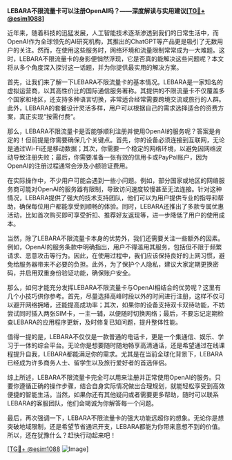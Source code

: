 **LEBARA不限流量卡可以注册OpenAI吗？——深度解读与实用建议[[TG💪+ @esim1088](https://t.me/s/esim1088)]**

近年来，随着科技的迅猛发展，人工智能技术逐渐渗透到我们的日常生活中，而OpenAI作为全球领先的AI研究机构，其推出的ChatGPT等产品更是吸引了无数用户的关注。然而，在使用这些服务时，网络环境和流量限制常常成为一大难题。这时，LEBARA不限流量卡的身影便悄然浮现，它是否真的能解决这些问题呢？本文将从多个角度深入探讨这一话题，并为你提供最实用的解决方案。

首先，让我们来了解一下LEBARA不限流量卡的基本情况。LEBARA是一家知名的虚拟运营商，以其高性价比的国际通信服务著称。其提供的不限流量卡不仅覆盖多个国家和地区，还支持多种语言切换，非常适合经常需要跨境交流或旅行的人群。此外，LEBARA的套餐设计灵活多样，用户可以根据自己的需求选择适合的资费方案，真正实现“按需付费”。

那么，LEBARA不限流量卡是否能够顺利注册并使用OpenAI的服务呢？答案是肯定的！但前提是你需要确保几个关键点。首先，你的设备必须连接到互联网，无论是通过Wi-Fi还是移动数据；其次，你需要一个稳定的网络环境，以避免因网络波动导致注册失败；最后，你需要准备一张有效的信用卡或PayPal账户，因为OpenAI的注册过程通常会涉及小额验证费用。

在实际操作中，不少用户可能会遇到一些小问题。例如，部分国家或地区的网络服务商可能对OpenAI的服务器有限制，导致访问速度较慢甚至无法连接。针对这种情况，LEBARA提供了强大的技术支持团队，他们可以为用户提供专业的指导和帮助，确保每位用户都能享受到顺畅的体验。同时，LEBARA还推出了多款专属优惠活动，比如首次购买即可享受折扣、推荐好友返现等，进一步降低了用户的使用成本。

当然，除了LEBARA不限流量卡本身的优势外，我们还需要关注一些额外的因素。例如，OpenAI的服务条款中明确指出，用户不得滥用其服务，包括但不限于频繁请求、恶意攻击等行为。因此，在使用过程中，我们应该保持良好的上网习惯，避免给服务器带来不必要的负担。此外，为了保护个人隐私，建议大家定期更换密码，并启用双重身份验证功能，确保账户安全。

那么，如何才能充分发挥LEBARA不限流量卡与OpenAI相结合的优势呢？这里有几个小技巧供你参考。首先，尽量选择高峰时段以外的时间进行注册，这样不仅可以避开网络拥堵，还能提高成功率；其次，如果你的设备支持双卡双待功能，不妨尝试同时插入两张SIM卡，一主一辅，以便随时切换网络；最后，不要忘记定期检查LEBARA的应用程序更新，及时修复已知问题，提升整体性能。

值得一提的是，LEBARA不仅仅是一款普通的电话卡，更是一个集通信、娱乐、学习于一体的综合平台。无论你是想要随时随地畅享高清通话，还是希望通过在线课程提升自我，LEBARA都能满足你的需求。尤其是在当前全球化背景下，LEBARA已经成为许多商务人士、留学生以及旅行爱好者的首选伴侣。

综上所述，LEBARA不限流量卡完全可以用来注册并正常使用OpenAI的服务。只要你遵循正确的操作步骤，结合自身实际情况做出合理规划，就能轻松享受到高效便捷的智能生活。当然，如果你还有其他疑问或者需要更多帮助，随时可以联系LEBARA的客服团队，他们会竭诚为你解答每一个问题。

最后，再次强调一下，LEBARA不限流量卡的强大功能远超你的想象。无论你是想突破地域限制，还是希望节省通讯开支，LEBARA都能为你带来意想不到的价值。所以，还在犹豫什么？赶快行动起来吧！

[[TG💪+ @esim1088](https://t.me/s/esim1088) ![Image](https://i.postimg.cc/4NQfJmqS/Snipaste-2025-05-13-00-14-12.png)]